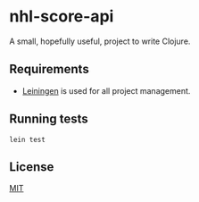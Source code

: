 # nhl-score-api

A small, hopefully useful, project to write Clojure.

## Requirements

- [Leiningen](http://leiningen.org/) is used for all project management.

## Running tests

`lein test`

## License

[MIT](LICENSE)

